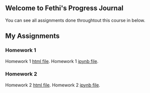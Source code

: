 ## Welcome to Fethi's Progress Journal

You can see all assignments done throughtout this course in below.

## My Assignments

### Homework 1
Homework 1 [html file](hw1/hw1.html).
Homework 1 [ipynb file](hw1/hw1.ipynb).

### Homework 2
Homework 2 [html file](hw2/hw2.html).
Homework 2 [ipynb file](hw2/hw2.ipynb).
